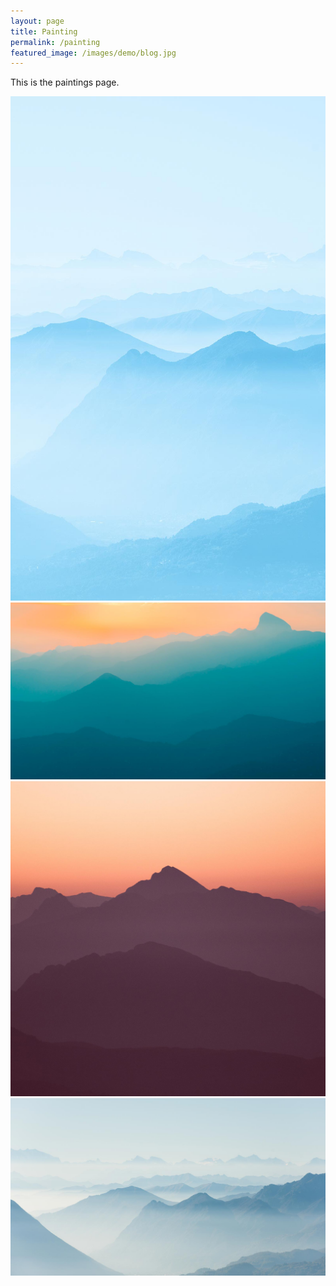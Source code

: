 ```yaml
---
layout: page
title: Painting
permalink: /painting
featured_image: /images/demo/blog.jpg
---
```


This is the paintings page.

<div class="gallery" data-columns="3">
	<img src="/images/demo/demo-portrait.jpg">
	<img src="/images/demo/demo-landscape.jpg">
	<img src="/images/demo/demo-square.jpg">
	<img src="/images/demo/demo-landscape-2.jpg">
</div>
